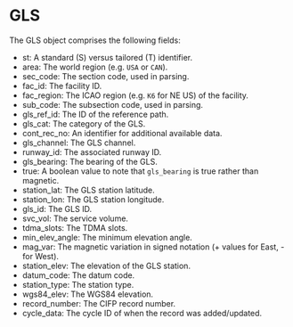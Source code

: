 # GLS

The GLS object comprises the following fields:

- st: A standard (S) versus tailored (T) identifier.
- area: The world region (e.g. `USA` or `CAN`).
- sec_code: The section code, used in parsing.
- fac_id: The facility ID.
- fac_region: The ICAO region (e.g. `K6` for NE US) of the facility.
- sub_code: The subsection code, used in parsing.
- gls_ref_id: The ID of the reference path.
- gls_cat: The category of the GLS.
- cont_rec_no: An identifier for additional available data.
- gls_channel: The GLS channel.
- runway_id: The associated runway ID.
- gls_bearing: The bearing of the GLS.
- true: A boolean value to note that `gls_bearing` is true rather than magnetic.
- station_lat: The GLS station latitude.
- station_lon: The GLS station longitude.
- gls_id: The GLS ID.
- svc_vol: The service volume.
- tdma_slots: The TDMA slots.
- min_elev_angle: The minimum elevation angle.
- mag_var: The magnetic variation in signed notation (+ values for East, - for West).
- station_elev: The elevation of the GLS station.
- datum_code: The datum code.
- station_type: The station type.
- wgs84_elev: The WGS84 elevation.
- record_number: The CIFP record number.
- cycle_data: The cycle ID of when the record was added/updated.
